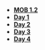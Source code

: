 - **[MOB 1.2](README.md)**
- **[Day 1](Lessons/01-Autolayout/README.md)**
- **[Day 2](Lessons/02-AutoLayout/README.md)**
- **[Day 3](Lessons/03-CodingConstraints/README.md)**
- **[Day 4](Lessons/04-CustomViews/README.md)**
